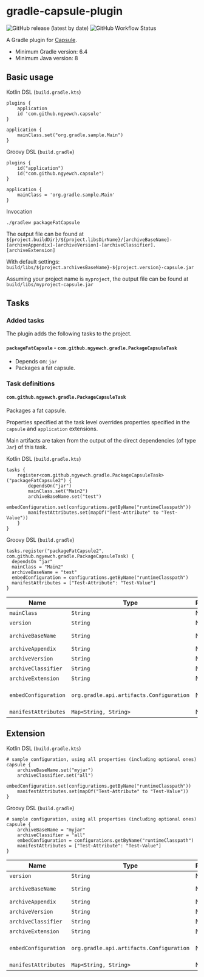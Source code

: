 # gradle-capsule-plugin

![GitHub release (latest by date)](https://img.shields.io/github/v/release/ngyewch/gradle-capsule-plugin)
![GitHub Workflow Status](https://img.shields.io/github/workflow/status/ngyewch/gradle-capsule-plugin/Java%20CI)

A Gradle plugin for [Capsule](https://github.com/puniverse/capsule).

* Minimum Gradle version: 6.4
* Minimum Java version: 8

## Basic usage

Kotlin DSL (`build.gradle.kts`)
```
plugins {
    application
    id 'com.github.ngyewch.capsule'
}

application {
    mainClass.set("org.gradle.sample.Main")
}
```

Groovy DSL (`build.gradle`)
```
plugins {
    id("application")
    id("com.github.ngyewch.capsule")
}

application {
    mainClass = 'org.gradle.sample.Main'
}
```

Invocation
```
./gradlew packageFatCapsule
```

The output file can be found at `${project.buildDir}/${project.libsDirName}/[archiveBaseName]-[archiveAppendix]-[archiveVersion]-[archiveClassifier].[archiveExtension]`

With default settings: `build/libs/${project.archivesBaseName}-${project.version}-capsule.jar`

Assuming your project name is `myproject`, the output file can be found at `build/libs/myproject-capsule.jar`

## Tasks

### Added tasks

The plugin adds the following tasks to the project.

#### `packageFatCapsule` - `com.github.ngyewch.gradle.PackageCapsuleTask`

* Depends on: `jar`
* Packages a fat capsule.

### Task definitions

#### `com.github.ngyewch.gradle.PackageCapsuleTask`

Packages a fat capsule.

Properties specified at the task level overrides properties specified in the `capsule` and `application` extensions.

Main artifacts are taken from the output of the direct dependencies (of type `Jar`) of this task.

Kotlin DSL (`build.gradle.kts`)
```
tasks {
    register<com.github.ngyewch.gradle.PackageCapsuleTask>("packageFatCapsule2") {
        dependsOn("jar")
        mainClass.set("Main2")
        archiveBaseName.set("test")
        embedConfiguration.set(configurations.getByName("runtimeClasspath"))
        manifestAttributes.set(mapOf("Test-Attribute" to "Test-Value"))
    }
}
```

Groovy DSL (`build.gradle`)
```
tasks.register("packageFatCapsule2", com.github.ngyewch.gradle.PackageCapsuleTask) {
  dependsOn "jar"
  mainClass = "Main2"
  archiveBaseName = "test"
  embedConfiguration = configurations.getByName("runtimeClasspath")
  manifestAttributes = ["Test-Attribute": "Test-Value"]
}
```

| Name | Type | Required | Description |
| --- | --- | --- | --- |
| `mainClass` | `String` | No | Main class name. | 
| `version` | `String` | No | Capsule version. Default: `1.0.3` |
| `archiveBaseName` | `String` | No | Archive base name. Default: `project.archivesBaseName` |
| `archiveAppendix` | `String` | No | Archive appendix. |
| `archiveVersion` | `String` | No | Archive version. Default: `project.version` |
| `archiveClassifier` | `String` | No | Archive classifier. Default: `"capsule"` |
| `archiveExtension` | `String` | No | Archive extension. Default: `"jar"` |
| `embedConfiguration` | `org.gradle.api.artifacts.Configuration` | No | Embed configuration. Library artifacts to include in the capsule. Default: `configurations.getByName("runtimeClasspath")` |
| `manifestAttributes` | `Map<String, String>` | No | Manifest attributes. |

## Extension

Kotlin DSL (`build.gradle.kts`)
```
# sample configuration, using all properties (including optional ones) 
capsule {
    archiveBaseName.set("myjar")
    archiveClassifier.set("all")
    embedConfiguration.set(configurations.getByName("runtimeClasspath")) 
    manifestAttributes.set(mapOf("Test-Attribute" to "Test-Value"))
}
```

Groovy DSL (`build.gradle`)
```
# sample configuration, using all properties (including optional ones) 
capsule {
    archiveBaseName = "myjar"
    archiveClassifier = "all"
    embedConfiguration = configurations.getByName("runtimeClasspath")
    manifestAttributes = ["Test-Attribute": "Test-Value"]
}
```

| Name | Type | Required | Description |
| --- | --- | --- | --- |
| `version` | `String` | No | Capsule version. Default: `1.0.3` |
| `archiveBaseName` | `String` | No | Archive base name. Default: `project.archivesBaseName` |
| `archiveAppendix` | `String` | No | Archive appendix. |
| `archiveVersion` | `String` | No | Archive version. Default: `project.version` |
| `archiveClassifier` | `String` | No | Archive classifier. Default: `"capsule"` |
| `archiveExtension` | `String` | No | Archive extension. Default: `"jar"` |
| `embedConfiguration` | `org.gradle.api.artifacts.Configuration` | No | Embed configuration. Library artifacts to include in the capsule. Default: `configurations.getByName("runtimeClasspath")` |
| `manifestAttributes` | `Map<String, String>` | No | Manifest attributes. |